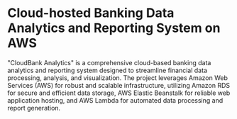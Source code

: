 # Cloud-hosted Banking Data Analytics and Reporting System on AWS
"CloudBank Analytics" is a comprehensive cloud-based banking data analytics and reporting system designed to streamline financial data processing, analysis, and visualization. The project leverages Amazon Web Services (AWS) for robust and scalable infrastructure, utilizing Amazon RDS for secure and efficient data storage, AWS Elastic Beanstalk for reliable web application hosting, and AWS Lambda for automated data processing and report generation.
